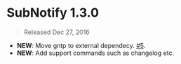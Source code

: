 # SubNotify 1.3.0
> Released Dec 27, 2016

- **NEW**: Move gntp to external dependecy. [#5](https://github.com/facelessuser/SubNotify/issues/5).
- **NEW**: Add support commands such as changelog etc.
